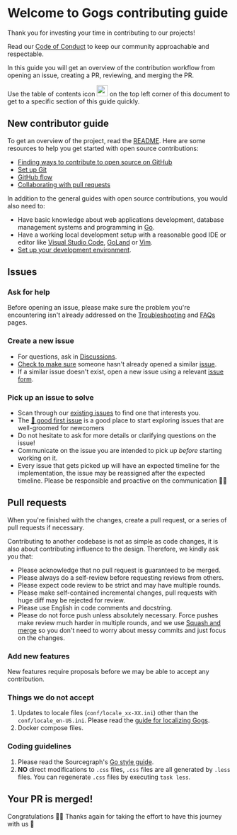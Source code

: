 # Welcome to Gogs contributing guide

Thank you for investing your time in contributing to our projects!

Read our [Code of Conduct](https://go.dev/conduct) to keep our community approachable and respectable.

In this guide you will get an overview of the contribution workflow from opening an issue, creating a PR, reviewing, and merging the PR.

Use the table of contents icon <img src="https://github.com/github/docs/raw/50561895328b8f369694973252127b7d93899d83/assets/images/table-of-contents.png" width="25" height="25" /> on the top left corner of this document to get to a specific section of this guide quickly.

## New contributor guide

To get an overview of the project, read the [README](/README.md). Here are some resources to help you get started with open source contributions:

- [Finding ways to contribute to open source on GitHub](https://docs.github.com/en/get-started/exploring-projects-on-github/finding-ways-to-contribute-to-open-source-on-github)
- [Set up Git](https://docs.github.com/en/get-started/quickstart/set-up-git)
- [GitHub flow](https://docs.github.com/en/get-started/quickstart/github-flow)
- [Collaborating with pull requests](https://docs.github.com/en/github/collaborating-with-pull-requests)

In addition to the general guides with open source contributions, you would also need to:

- Have basic knowledge about web applications development, database management systems and programming in [Go](https://go.dev/).
- Have a working local development setup with a reasonable good IDE or editor like [Visual Studio Code](https://code.visualstudio.com/docs/languages/go), [GoLand](https://www.jetbrains.com/go/) or [Vim](https://github.com/fatih/vim-go).
- [Set up your development environment](/docs/dev/local_development.md).

## Issues

### Ask for help

Before opening an issue, please make sure the problem you're encountering isn't already addressed on the [Troubleshooting](https://gogs.io/docs/intro/troubleshooting.html) and [FAQs](https://gogs.io/docs/intro/faqs.html) pages.

### Create a new issue

- For questions, ask in [Discussions](https://github.com/gogs/gogs/discussions).
- [Check to make sure](https://docs.github.com/en/github/searching-for-information-on-github/searching-on-github/searching-issues-and-pull-requests#search-by-the-title-body-or-comments) someone hasn't already opened a similar [issue](https://github.com/gogs/gogs/issues).
- If a similar issue doesn't exist, open a new issue using a relevant [issue form](https://github.com/gogs/gogs/issues/new/choose).

### Pick up an issue to solve

- Scan through our [existing issues](https://github.com/gogs/gogs/issues) to find one that interests you.
- The [👋 good first issue](https://github.com/gogs/gogs/issues?q=is%3Aissue+is%3Aopen+label%3A%22%F0%9F%91%8B+good+first+issue%22) is a good place to start exploring issues that are well-groomed for newcomers
- Do not hesitate to ask for more details or clarifying questions on the issue!
- Communicate on the issue you are intended to pick up _before_ starting working on it.
- Every issue that gets picked up will have an expected timeline for the implementation, the issue may be reassigned after the expected timeline. Please be responsible and proactive on the communication 🙇‍♂️

## Pull requests

When you're finished with the changes, create a pull request, or a series of pull requests if necessary.

Contributing to another codebase is not as simple as code changes, it is also about contributing influence to the design. Therefore, we kindly ask you that:

- Please acknowledge that no pull request is guaranteed to be merged.
- Please always do a self-review before requesting reviews from others.
- Please expect code review to be strict and may have multiple rounds.
- Please make self-contained incremental changes, pull requests with huge diff may be rejected for review.
- Please use English in code comments and docstring.
- Please do not force push unless absolutely necessary. Force pushes make review much harder in multiple rounds, and we use [Squash and merge](https://docs.github.com/en/pull-requests/collaborating-with-pull-requests/incorporating-changes-from-a-pull-request/about-pull-request-merges#squash-and-merge-your-pull-request-commits) so you don't need to worry about messy commits and just focus on the changes.

### Add new features

New features require proposals before we may be able to accept any contribution.

### Things we do not accept

1. Updates to locale files (`conf/locale_xx-XX.ini`) other than the `conf/locale_en-US.ini`. Please read the [guide for localizing Gogs](https://gogs.io/docs/features/i18n).
1. Docker compose files.

### Coding guidelines

1. Please read the Sourcegraph's [Go style guide](https://docs.sourcegraph.com/dev/background-information/languages/go).
1. **NO** direct modifications to `.css` files, `.css` files are all generated by `.less` files. You can regenerate `.css` files by executing `task less`.

## Your PR is merged!

Congratulations 🎉🎉 Thanks again for taking the effort to have this journey with us 🌟
